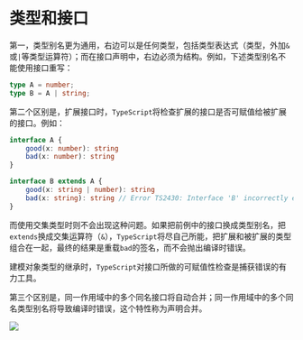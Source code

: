 # 类型和接口

第一，类型别名更为通用，右边可以是任何类型，包括类型表达式（类型，外加`&`或`|`等类型运算符）；而在接口声明中，右边必须为结构。例如，下述类型别名不能使用接口重写：

```typescript
type A = number;
type B = A | string;
```

第二个区别是，扩展接口时，`TypeScript`将检查扩展的接口是否可赋值给被扩展的接口。例如：

```typescript
interface A {
    good(x: number): string
    bad(x: number): string
}

interface B extends A {
    good(x: string | number): string
    bad(x: string): string // Error TS2430: Interface 'B' incorrectly extends interface 'A'. Type 'number' is not assignable to type 'string'
}
```

而使用交集类型时则不会出现这种问题。如果把前例中的接口换成类型别名，把`extends`换成交集运算符（`&`），`TypeScript`将尽自己所能，把扩展和被扩展的类型组合在一起，最终的结果是重载`bad`的签名，而不会抛出编译时错误。

建模对象类型的继承时，`TypeScript`对接口所做的可赋值性检查是捕获错误的有力工具。

第三个区别是，同一作用域中的多个同名接口将自动合并；同一作用域中的多个同名类型别名将导致编译时错误，这个特性称为声明合并。

![](/skill-blog/img/0104.jpg)

